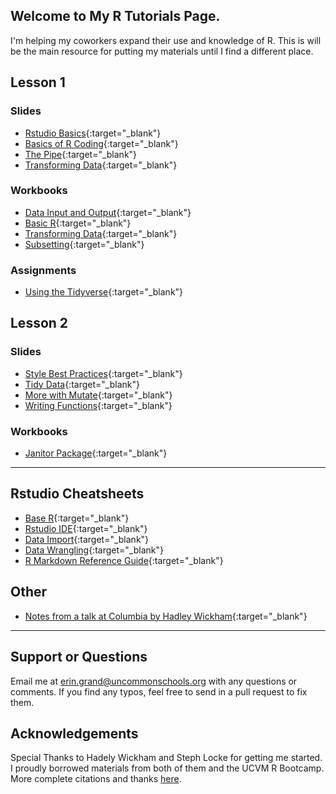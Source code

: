 ## Welcome to My R Tutorials Page.
I'm helping my coworkers expand their use and knowledge of R. This is will be the main resource for putting my materials until I find a different place.

## Lesson 1
### Slides
- [Rstudio Basics](Lesson1/slides/intro_to_Rstudio_slides.html){:target="_blank"}
- [Basics of R Coding](Lesson1/slides/introtoR_basics_slides.html){:target="_blank"}
- [The Pipe](Lesson1/slides/introtoR_pipe_slides.html){:target="_blank"}
- [Transforming Data](Lesson1/slides/introtoR_part2_slides.html){:target="_blank"}

### Workbooks
- [Data Input and Output](Lesson1/io.html){:target="_blank"}
- [Basic R](Lesson1/introtoR.nb.html){:target="_blank"}
- [Transforming Data](Lesson1/introtoR_part2.nb.html){:target="_blank"}
- [Subsetting](Lesson1/subsetting.html){:target="_blank"}

### Assignments
- [Using the Tidyverse](Lesson1/Assignment/assignment_2.R){:target="_blank"}

## Lesson 2
### Slides
- [Style Best Practices](Lesson2/best_practices.html){:target="_blank"}
- [Tidy Data](Lesson2/slides/tidy-data-slides.html){:target="_blank"}
- [More with Mutate](Lesson2/slides/mutate_review.html){:target="_blank"}
- [Writing Functions](Lesson2/slides/writing_functions_slides.html){:target="_blank"}

### Workbooks
- [Janitor Package](Lesson2/slides/janitor.html){:target="_blank"}

---

## Rstudio Cheatsheets
- [Base R](http://github.com/rstudio/cheatsheets/raw/master/source/pdfs/base-r.pdf){:target="_blank"}
- [Rstudio IDE](https://www.rstudio.com/wp-content/uploads/2016/01/rstudio-IDE-cheatsheet.pdf){:target="_blank"}
- [Data Import](https://github.com/rstudio/cheatsheets/raw/master/source/pdfs/data-import-cheatsheet.pdf){:target="_blank"}
- [Data Wrangling](https://www.rstudio.com/wp-content/uploads/2015/02/data-wrangling-cheatsheet.pdf){:target="_blank"}
- [R Markdown Reference Guide](https://www.rstudio.com/wp-content/uploads/2015/03/rmarkdown-reference.pdf){:target="_blank"}

## Other
- [Notes from a talk at Columbia by Hadley Wickham](hadley_notes.nb.html){:target="_blank"}

---
## Support or Questions
Email me at erin.grand@uncommonschools.org with any questions or comments. If you find any typos, feel free to send in a pull request to fix them. 

## Acknowledgements
Special Thanks to Hadely Wickham and Steph Locke for getting me started. I proudly borrowed materials from both of them and the UCVM R Bootcamp. More complete citations and thanks [here](acknowledgements.html).

